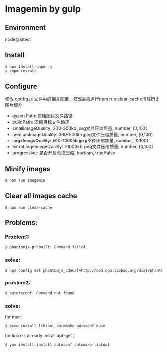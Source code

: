 # Imagemin by gulp

## Environment
node@latest

## Install
```bash
$ npm install cnpm -g
$ cnpm install
```

## Configure
修改 config.js 文件中的相关配置，修改后需运行npm run clear-cache清除历史图片缓存
+ assetsPath: 原始图片文件路径
+ buildPath: 压缩目标文件路径
+ smallImageQuality: 200-300kb jpeg文件压缩质量, number, [0,100]
+ mediumImageQuality: 300-500kb jpeg文件压缩质量, number, [0,100]
+ largeImageQuality: 500-1000kb jpeg文件压缩质量, number, [0,100]
+ extraLargeImageQuality: >1000kb jpeg文件压缩质量, number, [0,100]
+ progressive: 是否开启无损压缩, boolean, true/false

## Minify images
```bash
$ npm run imagemin
```

## Clear all images cache
```bash
$ npm run clear-cache
```

## Problems:

### Problem1:
```bash
$ phantomjs-prebuilt: Command failed.
```
### solve: 
```bash
$ npm config set phantomjs_cdnurl=http://cdn.npm.taobao.org/dist/phantomjs_cdnurl
```

### problem2:
```bash
$ autoreconf: Command not found
```
### solve:
for mac:
```bash
$ brew install libtool automake autoconf nasm
```
for linux: ( already install apt-get )
```bash
$ yum install install autoconf automake libtool
```
